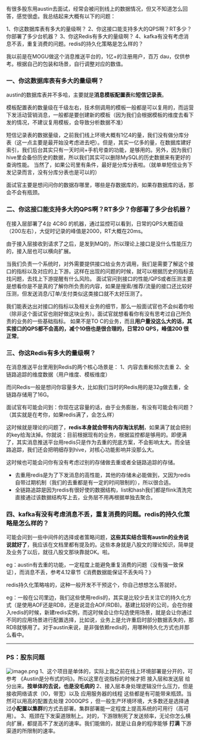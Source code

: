 有很多股东用austin去面试，经常会被问到线上的数据情况，但又不知道怎么回答，感觉很虚。我总结起来大概有以下的问题：

1、你这数据库表有多大的量级啊？
2、你这接口能支持多大的QPS啊？RT多少？你部署了多少台机器？
3、你这Redis有多大的量级啊？
4、kafka有没有考虑消息不丢，重复消费的问题。redis的持久化策略是怎么样的？

我以前是在MOGU做这个消息推送平台的，1亿+的注册用户，百万 dau，仅供参考。根据自己的包装和场景，自行调整对应的数值。

### 一、你这数据库表有多大的量级啊？

austin的数据库表并不多哈，主要就是**消息模板配置表**和**短信记录表**。

模板配置表的数量级在千级左右，技术侧调用的模板一般都是可以复用的，而运营下发活动营销消息，一般都是要创建新的模板（因为我们会根据模板的维度去看下发的情况，不建议复用模板，会导致分析数据不准）

短信记录表的数据量级，之前我们线上环境大概有1亿4的量，我们没有做分库分表（这一点主要是最开始没考虑进去吧）。但是，其实一亿多的量，在数据库建好索引，我们后台其实只有一天时间+手机号查的功能，是够用的。另外，因为我们hive里会备份历史的数据，所以我们其实可以删除MySQL的历史数据来有更好的查询性能。
当然了，如果公司里有条件，最好是分库分表啦。（就单单短信业务下发记录而言，没有分库分表也是可以的）

面试官主要是想问问你的数据存哪里，哪些是存数据库的，如果存数据库的话，那会不会有瓶颈。

### 二、你这接口能支持多大的QPS啊？RT多少？你部署了多少台机器？

在接入层部署了4台 4C8G 的机器，通过监控可以看到，日常的QPS大概百级（200左右），大促时记录的峰值是2000，RT大概在20ms。

由于接入层接收到请求了之后，是发到MQ的，所以理论上接口是没什么性能压力的，接入层也可以横向扩展。

当我们负责一个系统时，对外需要提供接口给业务方调用，我们是需要了解这个接口的指标以及对应的上下游。这样在出现的问题的时候，就可以根据历史的指标去找问题，去找上下游提醒有什么风险。
面试官问到接口的性能/QPS或者压测主要是想看你是不是真的了解你所负责的内容，如果是搜索/推荐/流量的接口还比较好压测，但发送消息/订单/支付类似这类接口就不太好压测了。

我们能表达出对接口的指标以及相关业务的细节，那么一般面试官也不会纠着你啦（除非这个面试官也刚好做这块业务）。面试官就想看看你有没有思考过自己所负责的业务的一些基础指标。 如果不是TO C的业务，而且**用户量没这么大的话，其实接口的QPS都不会高的，减个10倍也是很合理的，日常20 QPS，峰值200 很正常**。

### 三、你这Redis有多大的量级啊？

在消息推送平台里用到Redis的两个核心场景是：
1、内容去重和频次去重
2、全链路追踪的维度数据（用户维度、模板维度）

而问Redis一般是想问你容量多大，比如我们当时的Redis用的是32g做去重，全链路存储用了16G。

面试官有可能会问到：你现在这容量的话，由于业务膨胀，有没有可能会有问题？（其实就是在考你，如果redis满了，会怎么样）

这时候就是理论的问题了，**redis本身就会带有内存淘汰机制**，如果满了就会把别的key给淘汰掉。你就说：目前根据现有的业务，根据监控都是够用的。即便满了，其实消息推送平台用redis只是作为去重的兜底方案，不会影响太大。而全链路追踪，我们还会把明细存到hive，对核心功能影响并没那么大。

这时候也可能会问你有没有考虑过别的存储做去重或者全链路追踪的存储。

- 去重用redis是为了下发消息的高性能，其他的存储未必能做到，又因为redis自带过期机制（我们的去重都是有一定的时间限制的），所以很合适。
- 全链路追踪是因为redis有很好使的数据结构，list和hash我们都是flink清洗完直接通过该数据结构写上去，业务层不用再根据单独去聚合。

### 四、kafka有没有考虑消息不丢，重复消费的问题。redis的持久化策略是怎么样的？

可能会问到一些中间件的选择或者策略问题，**这些其实结合现有austin的业务说说就好了**，我应该在文档里都有提及的。这些本身就是八股文的理论知识，简单提及业务了以后，就往八股文那块靠就OK。啦。

eg：austin有去重的功能，一定程度上能避免重复消费的问题（没有强一致保证），而消息不丢，参考4.12章节《消费数据能保证不丢失吗？》

redis持久化策略啥的，这种一般开发不干预这个，你自己想想怎么答就好。

eg：一般在公司里边，我们这些使用redis的，其实是比较少去关注它的持久化方式（是使用AOF还是RDB，还是说混合AOF/RDB)。基建比较好的公司，会在你接入redis的时候，新建redis实例，而这时候会让你勾选使用场景，就是会让你通过不同的应用场景进行配置选择，比如说，业务上是允许重启时部分数据丢失的，那RDB就够用了。对于austin来说，是非强依赖redis的，用哪种持久化方式也并那么看中。


---

### PS：股东问题
![image.png](https://cdn.nlark.com/yuque/0/2023/png/1285871/1695216126850-d646d1dc-d9de-4956-812c-48234556041f.png#averageHue=%23f9f8f8&clientId=ub42d4b4d-717f-4&from=paste&height=213&id=u5e8a13d9&originHeight=425&originWidth=2025&originalType=binary&ratio=2&rotation=0&showTitle=false&size=166490&status=done&style=none&taskId=uc20b6cb6-bd47-41c6-9dd3-3881abdca3d&title=&width=1012.5)
1、这个项目是单体的，实际上我之前在线上环境部署是分开的，可参考 《Austin是分布式的吗》。所以这里在说指标的时候才把 接入层和发送层 给分出来。**按单体的去说，也是没毛病的**
2、接入层本身处理逻辑没什么压力，但是接收网络请求（IO，带宽）以及 应用服务器的线程 这些都是有可能带来瓶颈。当然可以用高的配置去处理 2000QPS ，但一般生产环境环境，大多数还是选择通过**小配置以集群**的方式去部署。集群部署能一定程度上提高系统的可用行（高可用）。
3、瓶颈在下发渠道限制上。对的，下游限制死了发送频率，无论你怎么横向扩展，都提高不了发送的速率。我们能做的，就是让自身的程序能够 **打满** 下游渠道的所限制的速率。
